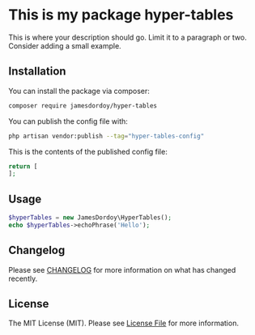 # This is my package hyper-tables


This is where your description should go. Limit it to a paragraph or two. Consider adding a small example.

## Installation

You can install the package via composer:

```bash
composer require jamesdordoy/hyper-tables
```

You can publish the config file with:

```bash
php artisan vendor:publish --tag="hyper-tables-config"
```

This is the contents of the published config file:

```php
return [
];
```

## Usage

```php
$hyperTables = new JamesDordoy\HyperTables();
echo $hyperTables->echoPhrase('Hello');
```


## Changelog

Please see [CHANGELOG](CHANGELOG.md) for more information on what has changed recently.

## License

The MIT License (MIT). Please see [License File](LICENSE.md) for more information.

